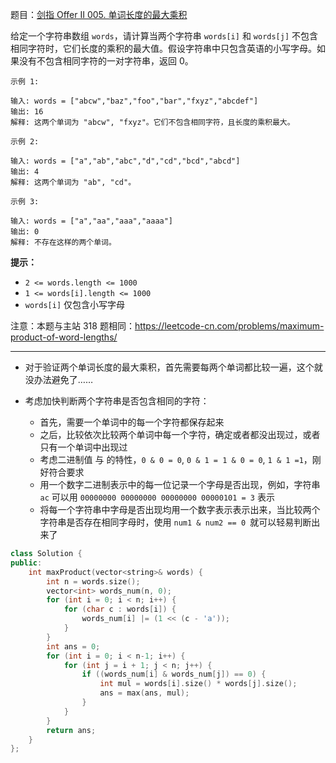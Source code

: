 题目：[剑指 Offer II 005. 单词长度的最大乘积](https://leetcode.cn/problems/aseY1I/)

给定一个字符串数组 `words`，请计算当两个字符串 `words[i]` 和 `words[j]` 不包含相同字符时，它们长度的乘积的最大值。假设字符串中只包含英语的小写字母。如果没有不包含相同字符的一对字符串，返回 0。

```
示例 1:

输入: words = ["abcw","baz","foo","bar","fxyz","abcdef"]
输出: 16 
解释: 这两个单词为 "abcw", "fxyz"。它们不包含相同字符，且长度的乘积最大。

示例 2:

输入: words = ["a","ab","abc","d","cd","bcd","abcd"]
输出: 4 
解释: 这两个单词为 "ab", "cd"。

示例 3:

输入: words = ["a","aa","aaa","aaaa"]
输出: 0 
解释: 不存在这样的两个单词。
```

**提示：**

- `2 <= words.length <= 1000`
- `1 <= words[i].length <= 1000`
- `words[i]` 仅包含小写字母

注意：本题与主站 318 题相同：https://leetcode-cn.com/problems/maximum-product-of-word-lengths/

---



- 对于验证两个单词长度的最大乘积，首先需要每两个单词都比较一遍，这个就没办法避免了……

- 考虑加快判断两个字符串是否包含相同的字符：
    - 首先，需要一个单词中的每一个字符都保存起来
    - 之后，比较依次比较两个单词中每一个字符，确定或者都没出现过，或者只有一个单词中出现过
    - 考虑二进制值 与 的特性，`0 & 0 = 0`, `0 & 1 = 1 & 0 = 0`, `1 & 1 =1`，刚好符合要求
    - 用一个数字二进制表示中的每一位记录一个字母是否出现，例如，字符串 `ac` 可以用 `00000000 00000000 00000000 00000101 = 3` 表示
    - 将每一个字符串中字母是否出现均用一个数字表示表示出来，当比较两个字符串是否存在相同字母时，使用 `num1 & num2 == 0 `就可以轻易判断出来了

```c++
class Solution {
public:
    int maxProduct(vector<string>& words) {
        int n = words.size();
        vector<int> words_num(n, 0);
        for (int i = 0; i < n; i++) {
            for (char c : words[i]) {
                words_num[i] |= (1 << (c - 'a'));
            }
        }
        int ans = 0;
        for (int i = 0; i < n-1; i++) {
            for (int j = i + 1; j < n; j++) {
                if ((words_num[i] & words_num[j]) == 0) {
                    int mul = words[i].size() * words[j].size();
                    ans = max(ans, mul);
                }
            }
        }
        return ans;
    }
};
```

